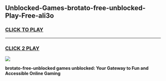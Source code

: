 
## Unblocked-Games-brotato-free-unblocked-Play-Free-ali3o
<h3>
<a href="https://premium76.site?title=brotato-free-unblocked&ref=23A">CLICK TO PLAY</a></h3>
<hr>

<h3>
<a href="https://premium76.site?title=brotato-free-unblocked&ref=23A">CLICK 2 PLAY</a>
  
</h3>

<a href="https://premium76.site?title=brotato-free-unblocked&ref=23A"><img src="https://clearcache.store/games.png"></a>


**brotato-free-unblocked games unblocked: Your Gateway to Fun and Accessible Online Gaming**
